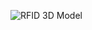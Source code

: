 ![RFID 3D Model](https://github.com/MaxPacheco02/EduMakers/blob/main/EduMakers_RFID/CAD/Assembly/3D%20Model.STEP)
